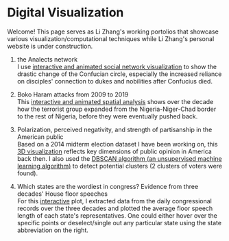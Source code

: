 # Digital Visualization

Welcome! This page serves as Li Zhang's working portolios that showcase various visualization/computational techniques while Li Zhang's personal website is under construction.

1. the Analects network <br>
   I use <ins>interactive and animated social network visualization</ins> to show the drastic change of the Confucian circle, especially the increased reliance on disciples' connection to dukes and nobilities after Confucius died.

2. Boko Haram attacks from 2009 to 2019 <br>
   This <ins>interactive and animated spatial analysis</ins> shows over the decade how the terrorist group expanded from the Nigeria-Niger-Chad border to the rest of Nigeria, before they were eventually pushed back. 

3. Polarization, perceived negativity, and strength of partisanship in the American public <br>
   Based on a 2014 midterm election dataset I have been working on, this <ins>3D visualization</ins> reflects key dimensions of public opinion in America back then. I also used the <ins>DBSCAN algorithm (an unsupervised machine learning algorithm)</ins> to detect potential clusters (2 clusters of voters were found).

4. Which states are the wordiest in congress? Evidence from three decades' House floor speeches <br>
   For this <ins>interactive</ins> plot, I extracted data from the daily congressional records over the three decades and plotted the average floor speech length of each state's representatives. One could either hover over the specific points or deselect/single out any particular state using the state abbreviation on the right.


